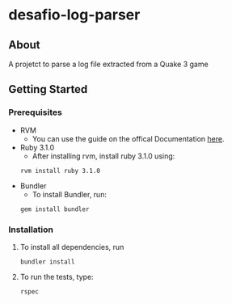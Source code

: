 # desafio-log-parser

## About

A projetct to parse a log file extracted from a Quake 3 game

## Getting Started

### Prerequisites
* RVM
  * You can use the guide on the offical Documentation [here](https://rvm.io/rvm/install).
* Ruby 3.1.0
  * After installing rvm, install ruby 3.1.0 using:
  ```
  rvm install ruby 3.1.0
  ```
* Bundler
  * To install Bundler, run:
   ```
   gem install bundler
   ```

### Installation

1. To install all dependencies, run
   ```
   bundler install
   ```
   
2. To run the tests, type:
    ```
   rspec
   ```
